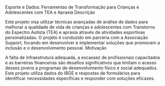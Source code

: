 Esporte e Dados: Ferramentas de Transformação para Crianças e Adolescentes com TEA e Apraxia
Descrição

Este projeto visa utilizar técnicas avançadas de análise de dados para melhorar a qualidade de vida de crianças e adolescentes com Transtorno do Espectro Autista (TEA) e apraxia através de atividades esportivas personalizadas. O projeto é conduzido em parceria com a Associação Support, focando em desenvolver e implementar soluções que promovam a inclusão e o desenvolvimento pessoal.
Motivação

A falta de infraestrutura adequada, a escassez de profissionais capacitados e as barreiras financeiras são desafios significativos que limitam o acesso desses jovens a programas de desenvolvimento físico e social adequados. Este projeto utiliza dados do IBGE e respostas de formulários para identificar necessidades específicas e responder com soluções eficazes.
